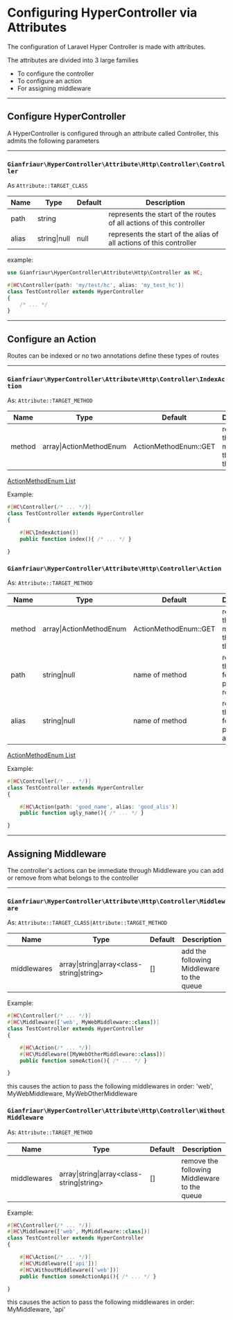 # Configuring HyperController via Attributes

The configuration of Laravel Hyper Controller is made with attributes.

The attributes are divided into 3 large families

* To configure the controller
* To configure an action
* For assigning middleware

---

## Configure HyperController

A HyperController is configured through an attribute called Controller, this admits the following parameters

---

### `Gianfriaur\HyperController\Attribute\Http\Controller\Controller`

As `Attribute::TARGET_CLASS`

| Name  | Type         | Default | Description                                                          |
|-------|--------------|---------|----------------------------------------------------------------------|
| path  | string       |         | represents the start of the routes of all actions of this controller |
| alias | string\|null | null    | represents the start of the alias of all actions of this controller  |

example:

```PHP
use Gianfriaur\HyperController\Attribute\Http\Controller as HC;

#[HC\Controller(path: 'my/test/hc', alias: 'my_test_hc')]
class TestController extends HyperController
{
    /* ... */
}
```

---

## Configure an Action

Routes can be indexed or no two annotations define these types of routes

---

### `Gianfriaur\HyperController\Attribute\Http\Controller\IndexAction`

As: `Attribute::TARGET_METHOD`

| Name   | Type                                      | Default               | Description                                    |
|--------|-------------------------------------------|-----------------------|------------------------------------------------|
| method | array<ActionMethodEnum>\|ActionMethodEnum | ActionMethodEnum::GET | represents the methods that accept this action |

[ActionMethodEnum List](./action_methods.MD)

Example:

```PHP
#[HC\Controller(/* ... */)]
class TestController extends HyperController
{

    #[HC\IndexAction()]
    public function index(){ /* ... */ }

}
```

### `Gianfriaur\HyperController\Attribute\Http\Controller\Action`

As: `Attribute::TARGET_METHOD`

| Name   | Type                                      | Default               | Description                                    |
|--------|-------------------------------------------|-----------------------|------------------------------------------------|
| method | array<ActionMethodEnum>\|ActionMethodEnum | ActionMethodEnum::GET | represents the methods that accept this action |
| path   | string\|null                              | name of method        | represents the following part of the routes    |
| alias  | string\|null                              | name of method        | represents the following part of the alias     |

[ActionMethodEnum List](./action_methods.MD)

Example:

```PHP
#[HC\Controller(/* ... */)]
class TestController extends HyperController
{

    #[HC\Action(path: 'good_name', alias: 'good_alis')]
    public function ugly_name(){ /* ... */ }

}
```

---

## Assigning Middleware

The controller's actions can be immediate through Middleware you can add or remove from what belongs to the controller

---

### `Gianfriaur\HyperController\Attribute\Http\Controller\Middleware`

As: `Attribute::TARGET_CLASS|Attribute::TARGET_METHOD`

| Name        | Type                                                     | Default | Description                               |
|-------------|----------------------------------------------------------|---------|-------------------------------------------|
| middlewares | array<class-string>\|string\|array<class-string\|string> | []      | add the following Middleware to the queue |

Example:

```PHP
#[HC\Controller(/* ... */)]
#[HC\Middleware(['web', MyWebMiddleware::class])]
class TestController extends HyperController
{

    #[HC\Action(/* ... */)]
    #[HC\Middleware([MyWebOtherMiddleware::class])]
    public function someAction(){ /* ... */ }

}
```

this causes the action to pass the following middlewares in order: 'web', MyWebMiddleware, MyWebOtherMiddleware

### `Gianfriaur\HyperController\Attribute\Http\Controller\WithoutMiddleware`

As: `Attribute::TARGET_METHOD`

| Name        | Type                                                     | Default | Description                                  |
|-------------|----------------------------------------------------------|---------|----------------------------------------------|
| middlewares | array<class-string>\|string\|array<class-string\|string> | []      | remove the following Middleware to the queue |

Example:

```PHP
#[HC\Controller(/* ... */)]
#[HC\Middleware(['web', MyMiddleware::class])]
class TestController extends HyperController
{

    #[HC\Action(/* ... */)]
    #[HC\Middleware(['api'])]
    #[HC\WithoutMiddleware(['web'])]
    public function someActionApi(){ /* ... */ }

}
```

this causes the action to pass the following middlewares in order: MyMiddleware, 'api'
